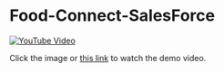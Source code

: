 # Food-Connect-SalesForce

[![YouTube Video](https://img.youtube.com/vi/24q0GkJ5QAo/0.jpg)](https://www.youtube.com/watch?v=DbeGOQvm4Mw)

Click the image or [this link](https://www.youtube.com/watch?v=DbeGOQvm4Mw) to watch the demo video.
